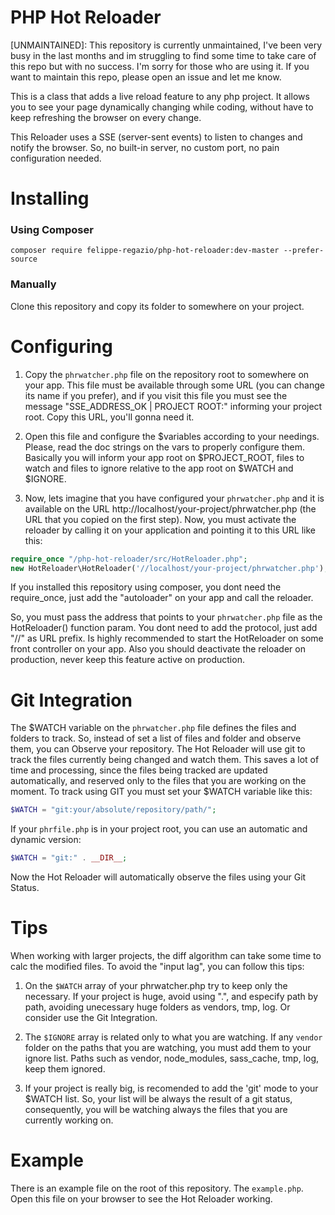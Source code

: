 # PHP Hot Reloader

[UNMAINTAINED]: This repository is currently unmaintained, I've been very busy in the last months and im struggling to find some time to take care of this repo but with no success. I'm sorry for those who are using it. If you want to maintain this repo, please open an issue and let me know.

This is a class that adds a live reload feature to any php project. It allows you to see your page dynamically changing while coding, without have to keep refreshing the browser on every change.

This Reloader uses a SSE (server-sent events) to listen to changes and notify the browser. So, no built-in server, no custom port, no pain configuration needed.

# Installing

### Using Composer

```
composer require felippe-regazio/php-hot-reloader:dev-master --prefer-source
```

### Manually

Clone this repository and copy its folder to somewhere on your project.

# Configuring

1. Copy the `phrwatcher.php` file on the repository root to somewhere on your app. This file must be available through some URL (you can change its name if you prefer), and if you visit this file you must see the message "SSE_ADDRESS_OK | PROJECT ROOT:" informing your project root. Copy this URL, you'll gonna need it. 

2. Open this file and configure the $variables according to your needings. Please, read the doc strings on the vars to properly configure them. Basically you will inform your app root on $PROJECT_ROOT, files to watch and files to ignore relative to the app root on $WATCH and $IGNORE.

3. Now, lets imagine that you have configured your `phrwatcher.php` and it is available on the URL http://localhost/your-project/phrwatcher.php (the URL that you copied on the first step). Now, you must activate the reloader by calling it on your application and pointing it to this URL like this:

```php
require_once "/php-hot-reloader/src/HotReloader.php";
new HotReloader\HotReloader('//localhost/your-project/phrwatcher.php');
```

If you installed this repository using composer, you dont need the require_once, just add the "autoloader" on your app and call the reloader.

So, you must pass the address that points to your `phrwatcher.php` file as the HotReloader() function param. You dont need to add the protocol, just add "//" as URL prefix. Is highly recommended to start the HotReloader on some front controller on your app. Also you should deactivate the reloader on production, never keep this feature active on production.

# Git Integration

The $WATCH variable on the `phrwatcher.php` file defines the files and folders to track. So, instead of set a list of files and folder and observe them, you can Observe your repository. The Hot Reloader will use git to track the files currently being changed and watch them. This saves a lot of time and processing, since the files being tracked are updated automatically, and reserved only to the files that you are working on the moment. To track using GIT you must set your $WATCH variable like this:

```php
$WATCH = "git:your/absolute/repository/path/";
```

If your `phrfile.php` is in your project root, you can use an automatic and dynamic version:

```php
$WATCH = "git:" . __DIR__;
```

Now the Hot Reloader will automatically observe the files using your Git Status.

# Tips

When working with larger projects, the diff algorithm can take some time to calc the modified files. To avoid the "input lag", you can follow this tips:

1. On the `$WATCH` array of your phrwatcher.php try to keep only the necessary. If your project is huge, avoid using ".", and especify path by path, avoiding unecessary huge folders as vendors, tmp, log. Or consider use the Git Integration.

2. The `$IGNORE` array is related only to what you are watching. If any `vendor` folder on the paths that you are watching, you must add them to your ignore list. Paths such as vendor, node_modules, sass_cache, tmp, log, keep them ignored.

3. If your project is really big, is recomended to add the 'git' mode to your $WATCH list. So, your list will be always the result of a git status, consequently, you will be watching always the files that you are currently working on.

# Example

There is an example file on the root of this repository. The `example.php`. Open this file on your browser to see the Hot Reloader working.
